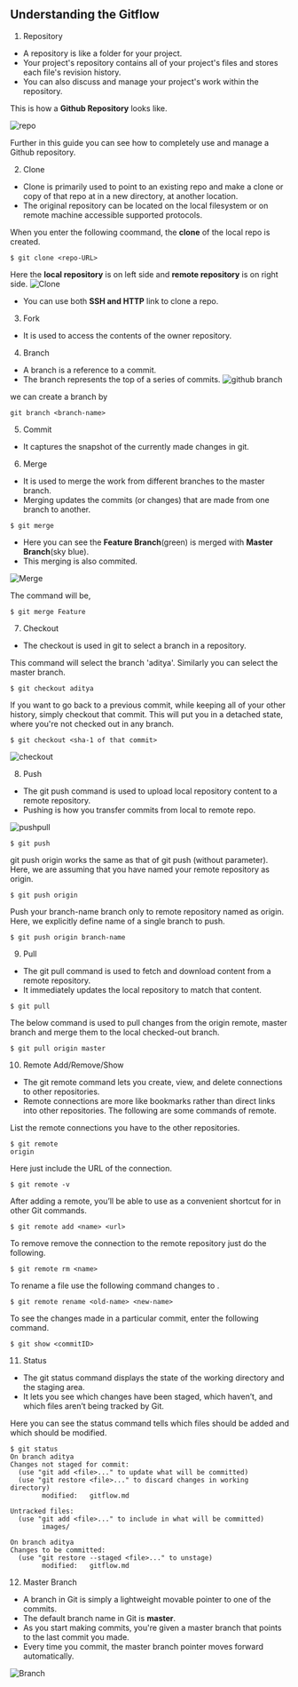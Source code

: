 ## Understanding the Gitflow


1. Repository
* A repository is like a folder for your project.
* Your project's repository contains all of your project's files and stores each file's revision history.
* You can also discuss and manage your project's work within the repository.

This is how a **Github Repository** looks like.

![repo](https://user-images.githubusercontent.com/37020817/66275082-227c1e80-e853-11e9-8448-33d31e8d03fe.png)

Further in this guide you can see how to completely use and manage a Github repository.

2. Clone
* Clone is primarily used to point to an existing repo and make a clone or copy of that repo at in a new directory, at another location.
* The original repository can be located on the local filesystem or on remote machine accessible supported protocols.

When you enter the following coommand, the **clone** of the local repo is created.
```
$ git clone <repo-URL>
```
Here the **local repository** is on left side and **remote repository** is on right side. 
![Clone](https://user-images.githubusercontent.com/37020817/66275192-40964e80-e854-11e9-8d4f-2e3d07cf09d6.png)

* You can use both **SSH and HTTP** link to clone a repo.

3. Fork  
* It is used to access the contents of the owner repository.



4. Branch
* A branch is a reference to a commit. 
* The branch represents the top of a series of commits.
![github branch](/Downloads/Branch-1)

we can create a branch by 
```
git branch <branch-name>
```

5. Commit

* It captures the snapshot of the currently made changes in git. 

6. Merge
* It is used to merge the work from different branches to the master branch. 
* Merging updates the commits (or changes) that are made from one branch to another. 
```
$ git merge
```
* Here you can see the **Feature Branch**(green) is merged with **Master Branch**(sky blue).
* This merging is also commited.

![Merge](https://user-images.githubusercontent.com/37020817/66276367-5873cf80-e860-11e9-8992-3513d9401a88.png)

The command will be,
```
$ git merge Feature
```
7. Checkout
* The checkout is used in git to select a branch in a repository.

This command will select the branch 'aditya'. Similarly you can select the master branch.
```
$ git checkout aditya
```

If you want to go back to a previous commit, while keeping all of your other history, simply checkout that commit.
This will put you in a detached state, where you're not checked out in any branch.  
```
$ git checkout <sha-1 of that commit>
```
![checkout](https://user-images.githubusercontent.com/37020817/66276548-4004b480-e862-11e9-9baf-2e39f071bc40.png)

8. Push
* The git push command is used to upload local repository content to a remote repository.
* Pushing is how you transfer commits from local to remote repo.

![pushpull](https://user-images.githubusercontent.com/37020817/66275636-9f5dc700-e858-11e9-8c0a-fa71f4e7a52b.jpg)
```
$ git push
```
git push origin works the same as that of git push (without parameter).
Here, we are assuming that you have named your remote repository as origin.

```
$ git push origin
```
Push your branch-name branch only to remote repository named as origin.
Here, we explicitly define name of a single branch to push.

```
$ git push origin branch-name
```

9. Pull
* The git pull command is used to fetch and download content from a remote repository.
* It immediately updates the local repository to match that content.

```
$ git pull
```

The below command is used to pull changes from the origin remote, master branch and merge them to the local checked-out branch.
```
$ git pull origin master
```

10. Remote Add/Remove/Show
* The git remote command lets you create, view, and delete connections to other repositories.
* Remote connections are more like bookmarks rather than direct links into other repositories.
The following are some commands of remote.

List the remote connections you have to the  other repositories.
```
$ git remote
origin
```
Here just include the URL of the connection.
```
$ git remote -v
```
After adding a remote, you’ll be able to use <name> as a convenient shortcut for <url> in other Git commands.
```
$ git remote add <name> <url>
```
To remove remove the connection to the remote repository just do the following.
```
$ git remote rm <name>
```
To rename a file use the following command <old-name> changes to <new-name>.
```
$ git remote rename <old-name> <new-name>
```
To see the changes made in a particular commit, enter the following command.
```
$ git show <commitID>
```
11. Status
* The git status command displays the state of the working directory and the staging area.
* It lets you see which changes have been staged, which haven’t, and which files aren’t being tracked by Git.

Here you can see the status command tells which files should be added and which should be modified.
```
$ git status
On branch aditya
Changes not staged for commit:
  (use "git add <file>..." to update what will be committed)
  (use "git restore <file>..." to discard changes in working directory)
        modified:   gitflow.md

Untracked files:
  (use "git add <file>..." to include in what will be committed)
        images/

On branch aditya
Changes to be committed:
  (use "git restore --staged <file>..." to unstage)
        modified:   gitflow.md

```

12. Master Branch
* A branch in Git is simply a lightweight movable pointer to one of the commits.
* The default branch name in Git is **master**.
* As you start making commits, you're given a master branch that points to the last commit you made.
* Every time you commit, the master branch pointer moves forward automatically.

![Branch](https://user-images.githubusercontent.com/37020817/66276352-22365000-e860-11e9-97ea-dea43e14497e.png)
